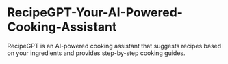 # RecipeGPT-Your-AI-Powered-Cooking-Assistant
RecipeGPT is an AI-powered cooking assistant that suggests recipes based on your ingredients and provides step-by-step cooking guides.
